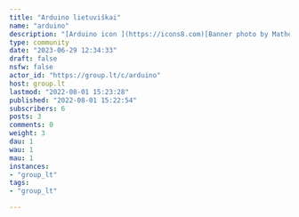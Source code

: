 ```yaml
---
title: "Arduino lietuviškai" 
name: "arduino"
description: "[Arduino icon ](https://icons8.com)[Banner photo by Mathew Schwartz on Unsplash](https://unsplash.com/s/photos/arduino?utm_source=unsplash&utm_medium=referral&utm_content=creditCopyText)"
type: community
date: "2023-06-29 12:34:33"
draft: false
nsfw: false
actor_id: "https://group.lt/c/arduino"
host: group.lt
lastmod: "2022-08-01 15:23:28"
published: "2022-08-01 15:22:54"
subscribers: 6
posts: 3
comments: 0
weight: 3
dau: 1
wau: 1
mau: 1
instances:
- "group_lt"
tags: 
- "group_lt"

---
```

